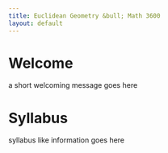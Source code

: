 ```yaml
---
title: Euclidean Geometry &bull; Math 3600
layout: default
---
```


# Welcome

a short welcoming message goes here

# Syllabus

syllabus like information goes here

